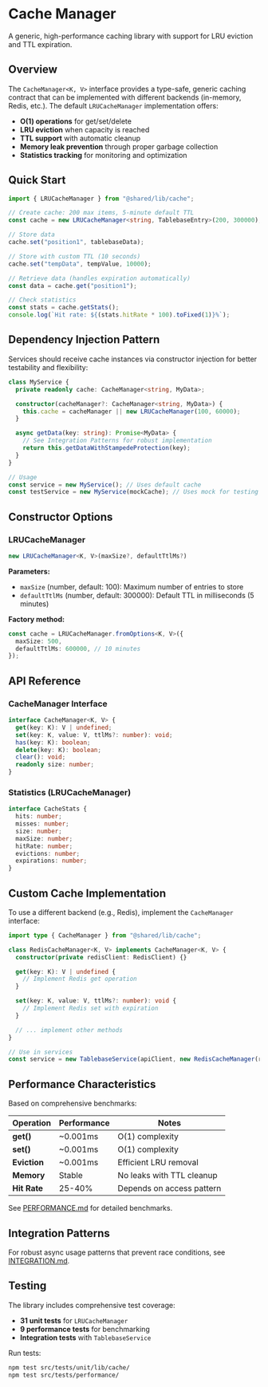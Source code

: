 # Cache Manager

A generic, high-performance caching library with support for LRU eviction and TTL expiration.

## Overview

The `CacheManager<K, V>` interface provides a type-safe, generic caching contract that can be implemented with different backends (in-memory, Redis, etc.). The default `LRUCacheManager` implementation offers:

- **O(1) operations** for get/set/delete
- **LRU eviction** when capacity is reached
- **TTL support** with automatic cleanup
- **Memory leak prevention** through proper garbage collection
- **Statistics tracking** for monitoring and optimization

## Quick Start

```typescript
import { LRUCacheManager } from "@shared/lib/cache";

// Create cache: 200 max items, 5-minute default TTL
const cache = new LRUCacheManager<string, TablebaseEntry>(200, 300000);

// Store data
cache.set("position1", tablebaseData);

// Store with custom TTL (10 seconds)
cache.set("tempData", tempValue, 10000);

// Retrieve data (handles expiration automatically)
const data = cache.get("position1");

// Check statistics
const stats = cache.getStats();
console.log(`Hit rate: ${(stats.hitRate * 100).toFixed(1)}%`);
```

## Dependency Injection Pattern

Services should receive cache instances via constructor injection for better testability and flexibility:

```typescript
class MyService {
  private readonly cache: CacheManager<string, MyData>;

  constructor(cacheManager?: CacheManager<string, MyData>) {
    this.cache = cacheManager || new LRUCacheManager(100, 60000);
  }

  async getData(key: string): Promise<MyData> {
    // See Integration Patterns for robust implementation
    return this.getDataWithStampedeProtection(key);
  }
}

// Usage
const service = new MyService(); // Uses default cache
const testService = new MyService(mockCache); // Uses mock for testing
```

## Constructor Options

### LRUCacheManager

```typescript
new LRUCacheManager<K, V>(maxSize?, defaultTtlMs?)
```

**Parameters:**

- `maxSize` (number, default: 100): Maximum number of entries to store
- `defaultTtlMs` (number, default: 300000): Default TTL in milliseconds (5 minutes)

**Factory method:**

```typescript
const cache = LRUCacheManager.fromOptions<K, V>({
  maxSize: 500,
  defaultTtlMs: 600000, // 10 minutes
});
```

## API Reference

### CacheManager Interface

```typescript
interface CacheManager<K, V> {
  get(key: K): V | undefined;
  set(key: K, value: V, ttlMs?: number): void;
  has(key: K): boolean;
  delete(key: K): boolean;
  clear(): void;
  readonly size: number;
}
```

### Statistics (LRUCacheManager)

```typescript
interface CacheStats {
  hits: number;
  misses: number;
  size: number;
  maxSize: number;
  hitRate: number;
  evictions: number;
  expirations: number;
}
```

## Custom Cache Implementation

To use a different backend (e.g., Redis), implement the `CacheManager` interface:

```typescript
import type { CacheManager } from "@shared/lib/cache";

class RedisCacheManager<K, V> implements CacheManager<K, V> {
  constructor(private redisClient: RedisClient) {}

  get(key: K): V | undefined {
    // Implement Redis get operation
  }

  set(key: K, value: V, ttlMs?: number): void {
    // Implement Redis set with expiration
  }

  // ... implement other methods
}

// Use in services
const service = new TablebaseService(apiClient, new RedisCacheManager(redis));
```

## Performance Characteristics

Based on comprehensive benchmarks:

| Operation    | Performance | Notes                     |
| ------------ | ----------- | ------------------------- |
| **get()**    | ~0.001ms    | O(1) complexity           |
| **set()**    | ~0.001ms    | O(1) complexity           |
| **Eviction** | ~0.001ms    | Efficient LRU removal     |
| **Memory**   | Stable      | No leaks with TTL cleanup |
| **Hit Rate** | 25-40%      | Depends on access pattern |

See [PERFORMANCE.md](./PERFORMANCE.md) for detailed benchmarks.

## Integration Patterns

For robust async usage patterns that prevent race conditions, see [INTEGRATION.md](./INTEGRATION.md).

## Testing

The library includes comprehensive test coverage:

- **31 unit tests** for `LRUCacheManager`
- **9 performance tests** for benchmarking
- **Integration tests** with `TablebaseService`

Run tests:

```bash
npm test src/tests/unit/lib/cache/
npm test src/tests/performance/
```
